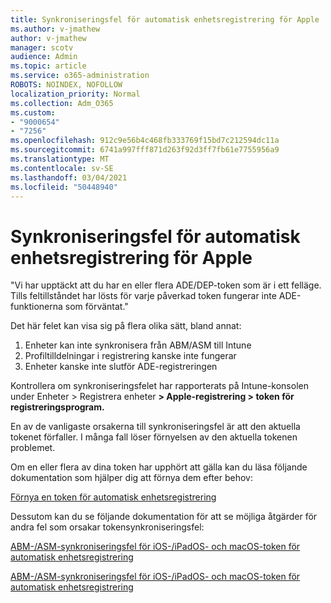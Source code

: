 ```yaml
---
title: Synkroniseringsfel för automatisk enhetsregistrering för Apple
ms.author: v-jmathew
author: v-jmathew
manager: scotv
audience: Admin
ms.topic: article
ms.service: o365-administration
ROBOTS: NOINDEX, NOFOLLOW
localization_priority: Normal
ms.collection: Adm_O365
ms.custom:
- "9000654"
- "7256"
ms.openlocfilehash: 912c9e56b4c468fb333769f15bd7c212594dc11a
ms.sourcegitcommit: 6741a997fff871d263f92d3ff7fb61e7755956a9
ms.translationtype: MT
ms.contentlocale: sv-SE
ms.lasthandoff: 03/04/2021
ms.locfileid: "50448940"
---
```

# <a name="apple-automatic-device-enrollment-sync-errors"></a>Synkroniseringsfel för automatisk enhetsregistrering för Apple

"Vi har upptäckt att du har en eller flera ADE/DEP-token som är i ett felläge. Tills feltillståndet har lösts för varje påverkad token fungerar inte ADE-funktionerna som förväntat."

Det här felet kan visa sig på flera olika sätt, bland annat:

1. Enheter kan inte synkronisera från ABM/ASM till Intune
2. Profiltilldelningar i registrering kanske inte fungerar
3. Enheter kanske inte slutför ADE-registreringen

Kontrollera om synkroniseringsfelet har rapporterats på Intune-konsolen under Enheter > Registrera enheter **> Apple-registrering > token för registreringsprogram.**

En av de vanligaste orsakerna till synkroniseringsfel är att den aktuella tokenet förfaller. I många fall löser förnyelsen av den aktuella tokenen problemet.

Om en eller flera av dina token har upphört att gälla kan du läsa följande dokumentation som hjälper dig att förnya dem efter behov:

[Förnya en token för automatisk enhetsregistrering](https://docs.microsoft.com/mem/intune/enrollment/device-enrollment-program-enroll-ios#renew-an-automated-device-enrollment-token)

Dessutom kan du se följande dokumentation för att se möjliga åtgärder för andra fel som orsakar tokensynkroniseringsfel:

[ABM-/ASM-synkroniseringsfel för iOS-/iPadOS- och macOS-token för automatisk enhetsregistrering](https://docs.microsoft.com/mem/intune/enrollment/troubleshoot-ios-enrollment-errors#sync-token-errors-between-intune-and-ade-dep)







[ABM-/ASM-synkroniseringsfel för iOS-/iPadOS- och macOS-token för automatisk enhetsregistrering](https://docs.microsoft.com/mem/intune/enrollment/troubleshoot-ios-enrollment-errors#resolutions-when-syncing-tokens-between-intune-and-abmasm-for-automated-device-enrollment)
